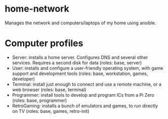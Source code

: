 # home-network
Manages the network and computers/laptops of my home using ansible.


# Computer profiles
- Server: installs a home server. Configures DNS and several other services. Requires a second disk for data (roles: base, server)
- User: installs and configure a user-friendly operating system, with game support and development tools (roles: base, workstation, games, developer)
- Terminal: install just enough to connect and use a remote machine, or a web browser (roles: base, terminal)
- Programmer: install tools to develop and program ICs from a Pi Zero (roles: base, programmer)
- RetroGaming: installs a bunch of emulators and games, to run directly on TV (roles: base, games, retro-init)
